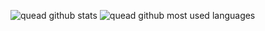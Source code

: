 ![quead github stats](https://github-readme-stats.vercel.app/api?username=quead&count_private=true&show_icons=true&PAT_1)
![quead github most used languages](https://github-readme-stats.vercel.app/api/top-langs/?username=quead&layout=compact&count_private=true&PAT_1)

<!--
**quead/quead** is a ✨ _special_ ✨ repository because its `README.md` (this file) appears on your GitHub profile.

Here are some ideas to get you started:

- 🔭 I’m currently working on ...
- 🌱 I’m currently learning ...
- 👯 I’m looking to collaborate on ...
- 🤔 I’m looking for help with ...
- 💬 Ask me about ...
- 📫 How to reach me: ...
- 😄 Pronouns: ...
- ⚡ Fun fact: ...
-->
